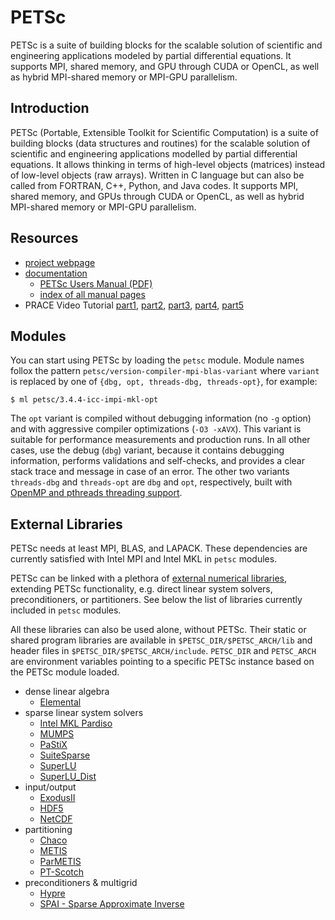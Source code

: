 # PETSc

PETSc is a suite of building blocks for the scalable solution of scientific and engineering applications modeled by partial differential equations. It supports MPI, shared memory, and GPU through CUDA or OpenCL, as well as hybrid MPI-shared memory or MPI-GPU parallelism.

## Introduction

PETSc (Portable, Extensible Toolkit for Scientific Computation) is a suite of building blocks (data structures and routines) for the scalable solution of scientific and engineering applications modelled by partial differential equations. It allows thinking in terms of high-level objects (matrices) instead of low-level objects (raw arrays). Written in C language but can also be called from FORTRAN, C++, Python, and Java codes. It supports MPI, shared memory, and GPUs through CUDA or OpenCL, as well as hybrid MPI-shared memory or MPI-GPU parallelism.

## Resources

* [project webpage][a]
* [documentation][b]
  * [PETSc Users Manual (PDF)][c]
  * [index of all manual pages][d]
* PRACE Video Tutorial [part1][e], [part2][f], [part3][g], [part4][h], [part5][i]

## Modules

You can start using PETSc by loading the `petsc` module. Module names follox the pattern `petsc/version-compiler-mpi-blas-variant` where `variant` is replaced by one of `{dbg, opt, threads-dbg, threads-opt}`, for example:

```console
$ ml petsc/3.4.4-icc-impi-mkl-opt
```

 The `opt` variant is compiled without debugging information (no `-g` option) and with aggressive compiler optimizations (`-O3 -xAVX`). This variant is suitable for performance measurements and production runs. In all other cases, use the debug (`dbg`) variant, because it contains debugging information, performs validations and self-checks, and provides a clear stack trace and message in case of an error. The other two variants `threads-dbg` and `threads-opt` are `dbg` and `opt`, respectively, built with [OpenMP and pthreads threading support][j].

## External Libraries

PETSc needs at least MPI, BLAS, and LAPACK. These dependencies are currently satisfied with Intel MPI and Intel MKL in `petsc` modules.

PETSc can be linked with a plethora of [external numerical libraries][k], extending PETSc functionality, e.g. direct linear system solvers, preconditioners, or partitioners. See below the list of libraries currently included in `petsc` modules.

All these libraries can also be used alone, without PETSc. Their static or shared program libraries are available in
`$PETSC_DIR/$PETSC_ARCH/lib` and header files in `$PETSC_DIR/$PETSC_ARCH/include`. `PETSC_DIR` and `PETSC_ARCH` are environment variables pointing to a specific PETSc instance based on the PETSc module loaded.

* dense linear algebra
  * [Elemental][l]
* sparse linear system solvers
  * [Intel MKL Pardiso][m]
  * [MUMPS][n]
  * [PaStiX][o]
  * [SuiteSparse][p]
  * [SuperLU][q]
  * [SuperLU_Dist][r]
* input/output
  * [ExodusII][s]
  * [HDF5][t]
  * [NetCDF][u]
* partitioning
  * [Chaco][v]
  * [METIS][w]
  * [ParMETIS][x]
  * [PT-Scotch][y]
* preconditioners & multigrid
  * [Hypre][z]
  * [SPAI - Sparse Approximate Inverse][aa]

[a]: http://www.mcs.anl.gov/petsc/
[b]: http://www.mcs.anl.gov/petsc/documentation/
[c]: http://www.mcs.anl.gov/petsc/petsc-current/docs/manual.pdf
[d]: http://www.mcs.anl.gov/petsc/petsc-current/docs/manualpages/singleindex.html
[e]: http://www.youtube.com/watch?v=asVaFg1NDqY
[f]: http://www.youtube.com/watch?v=ubp_cSibb9I
[g]: http://www.youtube.com/watch?v=vJAAAQv-aaw
[h]: http://www.youtube.com/watch?v=BKVlqWNh8jY
[i]: http://www.youtube.com/watch?v=iXkbLEBFjlM
[j]: https://www.mcs.anl.gov/petsc/miscellaneous/petscthreads.html
[k]: http://www.mcs.anl.gov/petsc/miscellaneous/external.html
[l]: http://libelemental.org/
[m]: https://software.intel.com/en-us/node/470282
[n]: http://mumps.enseeiht.fr/
[o]: http://pastix.gforge.inria.fr/
[p]: http://faculty.cse.tamu.edu/davis/suitesparse.html
[q]: http://crd.lbl.gov/~xiaoye/SuperLU/#superlu
[r]: http://crd.lbl.gov/~xiaoye/SuperLU/#superlu_dist
[s]: http://sourceforge.net/projects/exodusii/
[t]: http://www.hdfgroup.org/HDF5/
[u]: http://www.unidata.ucar.edu/software/netcdf/
[v]: http://www.cs.sandia.gov/CRF/chac.html
[w]: http://glaros.dtc.umn.edu/gkhome/metis/metis/overview
[x]: http://glaros.dtc.umn.edu/gkhome/metis/parmetis/overview
[y]: http://www.labri.fr/perso/pelegrin/scotch/
[z]: http://www.nersc.gov/users/software/programming-libraries/math-libraries/petsc/
[aa]: https://bitbucket.org/petsc/pkg-spai
